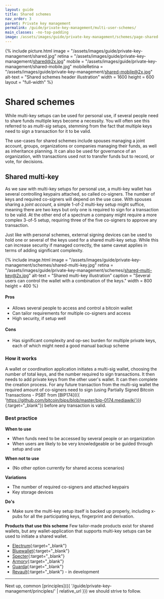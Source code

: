 ```yaml
---
layout: guide
title: Shared schemes
nav_order: 3
parent: Private key management
permalink: /guide/private-key-management/multi-user-schemes/
main_classes: -no-top-padding
image: /assets/images/guide/private-key-management/schemes/page-shared-schemes.jpg
---
```


<!--

Editor's notes

Description of schemes suitable for multi-user scenarios.

-->

{% include picture.html
   image = "/assets/images/guide/private-key-management/shared.jpg"
   retina = "/assets/images/guide/private-key-management/shared@2x.jpg"
   mobile = "/assets/images/guide/private-key-management/shared-mobile.jpg"
   mobileRetina = "/assets/images/guide/private-key-management/shared-mobile@2x.jpg"
   alt-text = "Shared schemes header illustration"
   width = 1600
   height = 600
   layout = "full-width"
%}

# Shared schemes

While multi-key setups can be used for personal use, if several people need to share funds multiple keys become a necessity. You will often see this referred to as *multi-sig* setups, stemming from the fact that multiple keys need to sign a transaction for it to be valid.

The use-cases for shared schemes include spouses managing a joint account, groups, organizations or companies managing their funds, as well as inheritance planning. It can also be used for governance of an organization, with transactions used not to transfer funds but to record, or vote, for decisions. 

## Shared multi-key

As we saw with multi-key setups for personal use, a multi-key wallet has several controlling keypairs attached, so called co-signers. The number of keys and required co-signers will depend on the use case. With spouses sharing a *joint account*, a simple 1-of-2 multi-key setup might suffice, meaning there are two keys but only one is required to sign for a transaction to be valid. At the other end of a spectrum a company might require a more complex 3-of-5 setup, requiring three of the five co-signers to approve any transaction. 

Just like with personal schemes, external signing devices can be used to hold one or several of the keys used for a shared multi-key setup. While this can increase security if managed correctly, the same caveat applies in terms of adding significant complexity. 

{% include image.html
   image = "/assets/images/guide/private-key-management/schemes/shared-multi-key.jpg"
   retina = "/assets/images/guide/private-key-management/schemes/shared-multi-key@2x.jpg"
   alt-text = "Shared multi-key illustration"
   caption = "Several users can control the wallet with a combination of the keys."
   width = 800
   height = 400
%}

#### Pros 
- Allows several people to access and control a bitcoin wallet
- Can tailor requirements for multiple co-signers and access
- High security, if setup well

#### Cons 
- Has significant complexity and op-sec burden for multiple private keys, each of which might need a good manual backup scheme

### How it works 
A wallet or coordination application initiates a multi-sig wallet, choosing the number of total keys, and the number required to sign transactions. It then needs to add private keys from the other user's wallet. It can then complete the creation process. For any future transaction from the multi-sig wallet the required amount of co-signers need to sign (using Partially Signed Bitcoin Transactions - PSBT from [BIP174]({{ 'https://github.com/bitcoin/bips/blob/master/bip-0174.mediawiki'}}){:target="_blank"}) before any transaction is valid.

### Best practice

**When to use** 
- When funds need to be accessed by several people or an organization
- When users are likely to be very knowledgeable or be guided through setup and use

**When not to use** 
- (No other option currently for shared access scenarios)

**Variations** 
- The number of required co-signers and attached keypairs
- Key storage devices

**Do's** 
- Make sure the multi-key setup itself is backed up properly, including x-pubs for all the participating keys, fingerprint and derivation.

**Products that use this scheme** 
Few tailor-made products exist for shared wallets, but any wallet-application that supports multi-key setups can be used to initiate a shared wallet. 
- [Electrum](https://electrum.org){:target="_blank"}
- [Bluewallet](https://bluewallet.io){:target="_blank"}
- [Specter](https://specter.solutions){:target="_blank"}
- [Armory](https://btcarmory.com){:target="_blank"}
- [Guarda](https://guarda.com){:target="_blank"}
- [Revault](https://revault.dev){:target="_blank"} - in development

---

Next up, common [principles]({{ '/guide/private-key-management/principles/' | relative_url }}) we should strive to follow.